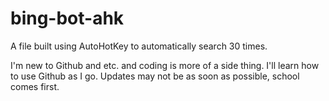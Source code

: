 # bing-bot-ahk
A file built using AutoHotKey to automatically search 30 times.

I'm new to Github and etc. and coding is more of a side thing. I'll learn how to use Github as I go. Updates may not be as soon as possible, school comes first.
